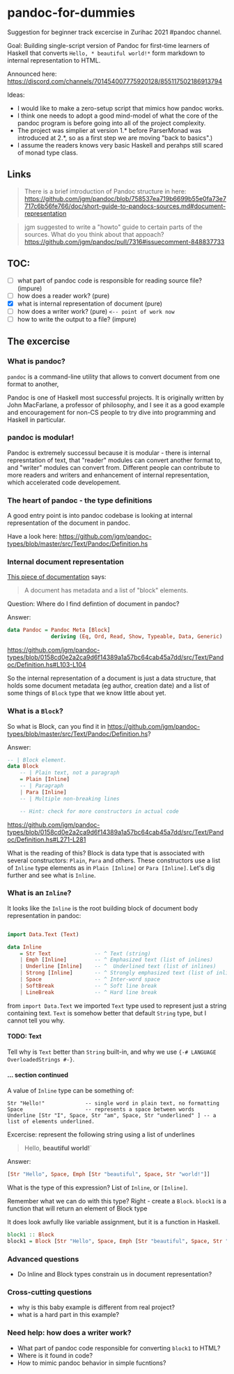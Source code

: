 # pandoc-for-dummies

Suggestion for beginner track excercise in Zurihac 2021 #pandoc channel.

Goal: Building single-script version of Pandoc for first-time learners of Haskell that 
converts `Hello, * beautiful world!*` form markdown to internal representation to HTML.

Announced here: <https://discord.com/channels/701454007775920128/855117502186913794>

Ideas:

- I would like to make a zero-setup  script that mimics how pandoc works.
- I think one needs to adopt a good mind-model of what the core of the pandoc program is before 
going into all of the project complexity. 
- The project was simplier at version 1.\* before 
ParserMonad was introduced at 2.\*, so as a first step we are moving "back to basics".)
- I assume the readers knows very basic Haskell and perahps still scared of monad type class.

## Links

> There is a brief introduction of Pandoc structure in here: https://github.com/jgm/pandoc/blob/758537ea719b6699b55e0fa73e7717c6b56fe766/doc/short-guide-to-pandocs-sources.md#document-representation

> jgm suggested to write a "howto" guide to certain parts of the sources. What do you think about that appoach? https://github.com/jgm/pandoc/pull/7316#issuecomment-848837733

## TOC:

- [ ] what part of pandoc code is responsible for reading source file? (impure)
- [ ] how does a reader work? (pure)
- [x] what is internal representation of document (pure)
- [ ] how does a writer work? (pure) `<-- point of work now` 
- [ ] how to write the output to a file? (impure)

## The excercise

### What is pandoc?

`pandoc` is a command-line utility that allows to convert document from one format to another,

Pandoc is one of Haskell most successful projects. It is originally written by John MacFarlane, 
a professor of philosophy, and I see it as a good example and encouragement for non-CS people 
to try dive into programming and Haskell in particular. 

### pandoc is modular!

Pandoc is extremely successul because it is modular - there is internal represntation of text, that "reader" modules can convert another format to, and "writer" modules can convert from. Different people can contribute to more readers and writers and enhancement of internal representation, which accelerated code developement.


### The heart of pandoc - the type definitions

A good entry point is into pandoc codebase is looking at internal representation of the document in pandoc. 

Have a look here: https://github.com/jgm/pandoc-types/blob/master/src/Text/Pandoc/Definition.hs

### Internal document representation

[This piece of documentation](https://github.com/jgm/pandoc/blob/758537ea719b6699b55e0fa73e7717c6b56fe766/doc/short-guide-to-pandocs-sources.md#document-representation) says: 

> A document has metadata and a list of "block" elements.

Question: Where do I find defintion of document in pandoc?

Answer: 

```haskell
data Pandoc = Pandoc Meta [Block]
              deriving (Eq, Ord, Read, Show, Typeable, Data, Generic)
```
<https://github.com/jgm/pandoc-types/blob/0158cd0e2a2ca9d6f14389a1a57bc64cab45a7dd/src/Text/Pandoc/Definition.hs#L103-L104>


So the internal representation of a document is just a data structure, 
that holds some document metadata (eg author, creation date) and a list of some things of `Block` type that we know little about yet. 

### What is a `Block`?

So what is Block, can you find it in <https://github.com/jgm/pandoc-types/blob/master/src/Text/Pandoc/Definition.hs>?

Answer: 

```haskell
-- | Block element.
data Block
    -- | Plain text, not a paragraph
    = Plain [Inline]
    -- | Paragraph
    | Para [Inline]
    -- | Multiple non-breaking lines

    -- Hint: check for more constructors in actual code
```

<https://github.com/jgm/pandoc-types/blob/0158cd0e2a2ca9d6f14389a1a57bc64cab45a7dd/src/Text/Pandoc/Definition.hs#L271-L281>

What is the reading of this? Block is data type that is associated with several constructors: `Plain`, `Para` and others. 
These constructors use a list of `Inline` type elements as in `Plain [Inline]` or `Para [Inline]`. Let's dig further and see 
what is `Inline`.

### What is an `Inline`?

It looks like the `Inline` is the root building block of document body representation in pandoc:

```haskell

import Data.Text (Text)     

data Inline
    = Str Text              -- ^ Text (string)
    | Emph [Inline]         -- ^ Emphasized text (list of inlines)
    | Underline [Inline]    -- ^  Underlined text (list of inlines)
    | Strong [Inline]       -- ^ Strongly emphasized text (list of inlines)
    | Space                 -- ^ Inter-word space
    | SoftBreak             -- ^ Soft line break
    | LineBreak             -- ^ Hard line break
```

from `import Data.Text` we imported `Text` type used to represent just a string containing text.
`Text` is somehow better that default `String` type, but I cannot tell you why. 

#### TODO: Text

Tell why is `Text` better than `String` built-in, and why we use `{-# LANGUAGE OverloadedStrings #-}`. 

#### ... section continued

A value of `Inline` type can be something of: 

```
Str "Hello!"             -- single word in plain text, no formatting
Space                    -- represents a space between words
Underline [Str "I", Space, Str "am", Space, Str "underlined" ] -- a list of elements underlined.
```

Excercise: represent the following string using a list of underlines 

> Hello, **beautiful world!**`

Answer:

```haskell
[Str "Hello", Space, Emph [Str "beautiful", Space, Str "world!"]]
```

What is the type of this expression? List of `Inline`, or `[Inline]`.

Remember what we can do with this type? Right - create a `Block`.
`block1` is a function that will return an element of Block type

It does look awfully like variable assignment, but it is a function in Haskell.

```haskell
block1 :: Block
block1 = Block [Str "Hello", Space, Emph [Str "beautiful", Space, Str "world!"]]
```


### Advanced questions

- Do Inline and Block types constrain us in document representation?

### Cross-cutting questions

- why is this baby example is different from real project?
- what is a hard part in this example?

### Need help: how does a writer work?

- What part of pandoc code responsible for converting `block1` to HTML?
- Where is it found in code?
- How to mimic pandoc behavior in simple fucntions?
